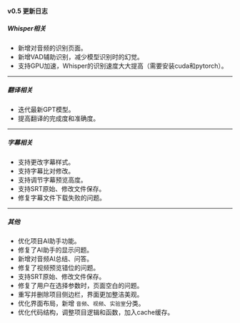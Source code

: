 #### v0.5 更新日志

##### Whisper相关
- 新增对音频的识别页面。
- 新增VAD辅助识别，减少模型识别时的幻觉。
- 支持GPU加速，Whisper的识别速度大大提高（需要安装cuda和pytorch）。

---

##### 翻译相关
- 迭代最新GPT模型。
- 提高翻译的完成度和准确度。

---

##### 字幕相关
- 支持更改字幕样式。
- 支持字幕比对修改。
- 支持调节字幕预览高度。
- 支持SRT原始、修改文件保存。
- 修复字幕文件下载失败的问题。


---

##### 其他
- 优化项目AI助手功能。
- 修复了AI助手的显示问题。
- 新增对音频AI总结、问答。
- 修复了视频预览错位的问题。
- 支持SRT原始、修改文件保存。
- 修复了用户在选择参数时，页面空白的问题。
- 重写并删除项目侧边栏，界面更加整洁美观。
- 优化界面布局，新增 `音频`、`视频`、`实验室`分类。
- 优化代码结构，调整项目逻辑和函数，加入cache缓存。
